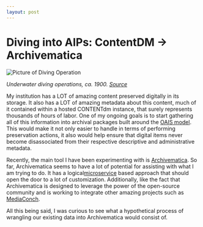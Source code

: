 ```yaml
---
layout: post
---
```


# Diving into AIPs: ContentDM -> Archivematica

![Picture of Diving Operation](/weaverblog/resources/diving.png)

*Underwater diving operations, ca. 1900. [Source](http://content.libraries.wsu.edu/cdm/singleitem/collection/cpratsch/id/359/rec/1)*
 
My institution has a LOT of amazing content preserved digitally in its storage. It also has a LOT of amazing metadata about this content, much of it contained within a hosted CONTENTdm instance, that surely represents thousands of hours of labor. One of my ongoing goals is to start gathering all of this information into archival packages built around the [OAIS model](https://en.wikipedia.org/wiki/Open_Archival_Information_System). This would make it not only easier to handle in terms of performing preservation actions, it also would help ensure that digital items never become disassociated from their respective descriptive and administrative metadata.

Recently, the main tool I have been experimenting with is [Archivematica](https://www.archivematica.org/en/). So far, Archivematica seems to have a lot of potential for assisting with what I am trying to do. It has a logical[microservice](https://en.wikipedia.org/wiki/Microservices) based approach that should open the door to a lot of customization. Additionally, like the fact that Archivematica is designed to leverage the power of the open-source community and is working to integrate other amazing projects such as [MediaConch](https://mediaarea.net/MediaConch).

All this being said, I was curious to see what a hypothetical process of wrangling our existing data into Archivematica would consist of. 
